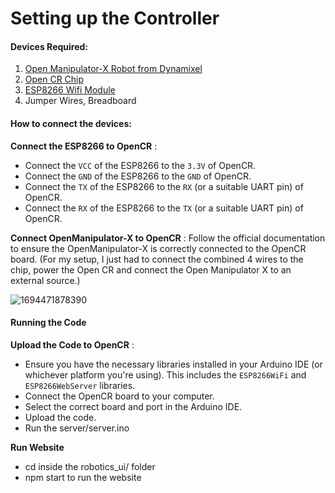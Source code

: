 # Setting up the Controller

#### Devices Required:

1. [Open Manipulator-X Robot from Dynamixel ](https://emanual.robotis.com/docs/en/platform/openmanipulator_x/overview/)
2. [Open CR Chip](https://emanual.robotis.com/docs/en/parts/controller/opencr10/)
3. [ESP8266 Wifi Module](https://www.sparkfun.com/products/17146)
4. Jumper Wires, Breadboard

#### How to connect the devices:

 **Connect the ESP8266 to OpenCR** :

* Connect the `VCC` of the ESP8266 to the `3.3V` of OpenCR.
* Connect the `GND` of the ESP8266 to the `GND` of OpenCR.
* Connect the `TX` of the ESP8266 to the `RX` (or a suitable UART pin) of OpenCR.
* Connect the `RX` of the ESP8266 to the `TX` (or a suitable UART pin) of OpenCR.

**Connect OpenManipulator-X to OpenCR** : Follow the official documentation to ensure the OpenManipulator-X is correctly connected to the OpenCR board. (For my setup, I just had to connect the combined 4 wires to the chip, power the Open CR and connect the Open Manipulator X to an external source.)

![1694471878390](image/README/1694471878390.png)

#### Running the Code

 **Upload the Code to OpenCR** :

* Ensure you have the necessary libraries installed in your Arduino IDE (or whichever platform you're using). This includes the `ESP8266WiFi` and `ESP8266WebServer` libraries.
* Connect the OpenCR board to your computer.
* Select the correct board and port in the Arduino IDE.
* Upload the code.
* Run the server/server.ino

**Run Website**

* cd inside the robotics_ui/ folder
* npm start to run the website
